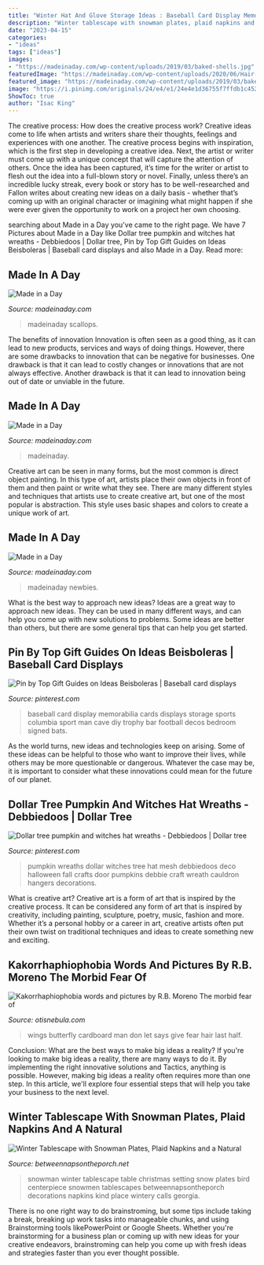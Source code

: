 ```yaml
---
title: "Winter Hat And Glove Storage Ideas : Baseball Card Display Memorabilia Cards Displays Storage Sports Columbia Sport Man Cave Diy Trophy Bar Football Decos Bedroom Signed Bats"
description: "Winter tablescape with snowman plates, plaid napkins and a natural"
date: "2023-04-15"
categories:
- "ideas"
tags: ["ideas"]
images:
- "https://madeinaday.com/wp-content/uploads/2019/03/baked-shells.jpg"
featuredImage: "https://madeinaday.com/wp-content/uploads/2020/06/Hair-hat-Home.jpg"
featured_image: "https://madeinaday.com/wp-content/uploads/2019/03/baked-shells.jpg"
image: "https://i.pinimg.com/originals/24/e4/e1/24e4e1d36755f7ffdb1c452ba89f7423.jpg"
ShowToc: true
author: "Isac King"
---
```



The creative process: How does the creative process work?
Creative ideas come to life when artists and writers share their thoughts, feelings and experiences with one another. The creative process begins with inspiration, which is the first step in developing a creative idea. Next, the artist or writer must come up with a unique concept that will capture the attention of others. Once the idea has been captured, it’s time for the writer or artist to flesh out the idea into a full-blown story or novel. Finally, unless there’s an incredible lucky streak, every book or story has to be well-researched and Fallon writes about creating new ideas on a daily basis - whether that’s coming up with an original character or imagining what might happen if she were ever given the opportunity to work on a project her own choosing.

	

		
searching about Made in a Day you've came to the right page. We have 7 Pictures about Made in a Day like Dollar tree pumpkin and witches hat wreaths - Debbiedoos | Dollar tree, Pin by Top Gift Guides on Ideas Beisboleras | Baseball card displays and also Made in a Day. Read more:
		
    
## Made In A Day

<img loading=lazy src="https://madeinaday.com/wp-content/uploads/2019/03/baked-shells.jpg" onerror="this.onerror=null;this.src='https://tse1.mm.bing.net/th?id=OIP.VM994eVPOCf-3JuKUcAaeAHaLH&amp;pid=15.1';" alt="Made in a Day">

_Source: madeinaday.com_

>madeinaday scallops. 

	

The benefits of innovation
Innovation is often seen as a good thing, as it can lead to new products, services and ways of doing things. However, there are some drawbacks to innovation that can be negative for businesses. One drawback is that it can lead to costly changes or innovations that are not always effective. Another drawback is that it can lead to innovation being out of date or unviable in the future.

    
## Made In A Day

<img loading=lazy src="https://madeinaday.com/wp-content/uploads/2018/11/Bedroom-Reveal-home.jpg" onerror="this.onerror=null;this.src='https://tse2.mm.bing.net/th?id=OIP.EcHLACai9n_9HNOmkVIOVQHaLH&amp;pid=15.1';" alt="Made in a Day">

_Source: madeinaday.com_

>madeinaday. 

	

Creative art can be seen in many forms, but the most common is direct object painting. In this type of art, artists place their own objects in front of them and then paint or write what they see. There are many different styles and techniques that artists use to create creative art, but one of the most popular is abstraction. This style uses basic shapes and colors to create a unique work of art.

    
## Made In A Day

<img loading=lazy src="https://madeinaday.com/wp-content/uploads/2020/06/Hair-hat-Home.jpg" onerror="this.onerror=null;this.src='https://tse4.mm.bing.net/th?id=OIP.sOea2DLuKBc5veJmvmAZhQHaLH&amp;pid=15.1';" alt="Made in a Day">

_Source: madeinaday.com_

>madeinaday newbies. 

	

What is the best way to approach new ideas?
Ideas are a great way to approach new ideas. They can be used in many different ways, and can help you come up with new solutions to problems. Some ideas are better than others, but there are some general tips that can help you get started.

    
## Pin By Top Gift Guides On Ideas Beisboleras | Baseball Card Displays

<img loading=lazy src="https://i.pinimg.com/originals/c5/27/1b/c5271bd6a7b56250c7edd3e6b639728d.jpg" onerror="this.onerror=null;this.src='https://tse2.mm.bing.net/th?id=OIP.e8bEgfPwka_Nj4AoHjWdKAHaLv&amp;pid=15.1';" alt="Pin by Top Gift Guides on Ideas Beisboleras | Baseball card displays">

_Source: pinterest.com_

>baseball card display memorabilia cards displays storage sports columbia sport man cave diy trophy bar football decos bedroom signed bats. 

	

As the world turns, new ideas and technologies keep on arising. Some of these ideas can be helpful to those who want to improve their lives, while others may be more questionable or dangerous. Whatever the case may be, it is important to consider what these innovations could mean for the future of our planet.

    
## Dollar Tree Pumpkin And Witches Hat Wreaths - Debbiedoos | Dollar Tree

<img loading=lazy src="https://i.pinimg.com/originals/24/e4/e1/24e4e1d36755f7ffdb1c452ba89f7423.jpg" onerror="this.onerror=null;this.src='https://tse4.mm.bing.net/th?id=OIP.NgiMM2-khvMm-N3xJ3chUgHaNk&amp;pid=15.1';" alt="Dollar tree pumpkin and witches hat wreaths - Debbiedoos | Dollar tree">

_Source: pinterest.com_

>pumpkin wreaths dollar witches tree hat mesh debbiedoos deco halloween fall crafts door pumpkins debbie craft wreath cauldron hangers decorations. 

	

What is creative art?
Creative art is a form of art that is inspired by the creative process. It can be considered any form of art that is inspired by creativity, including painting, sculpture, poetry, music, fashion and more. Whether it’s a personal hobby or a career in art, creative artists often put their own twist on traditional techniques and ideas to create something new and exciting.

    
## Kakorrhaphiophobia Words And Pictures By R.B. Moreno The Morbid Fear Of

<img loading=lazy src="http://www.otisnebula.com/otisnebula/ON6_RBMoreno_files/kakorrhaphiophobia_11.jpg" onerror="this.onerror=null;this.src='https://tse2.mm.bing.net/th?id=OIP.E4oaXsF4ISnzEvBXMDZM1wHaFH&amp;pid=15.1';" alt="Kakorrhaphiophobia words and pictures by R.B. Moreno The morbid fear of">

_Source: otisnebula.com_

>wings butterfly cardboard man don let says give fear hair last half. 

	

Conclusion: What are the best ways to make big ideas a reality?
If you're looking to make big ideas a reality, there are many ways to do it. By implementing the right innovative solutions and Tactics, anything is possible. However, making big ideas a reality often requires more than one step. In this article, we'll explore four essential steps that will help you take your business to the next level.

    
## Winter Tablescape With Snowman Plates, Plaid Napkins And A Natural

<img loading=lazy src="http://betweennapsontheporch.net/wp-content/uploads/blogger/-g9Ey6iYIkoM/TujIi-FUePI/AAAAAAAAhLs/b4AqNOBhqig/s1600/2.JPG" onerror="this.onerror=null;this.src='https://tse4.mm.bing.net/th?id=OIP.y8UA9zeZce4bNLzV-nvK3QHaE9&amp;pid=15.1';" alt="Winter Tablescape with Snowman Plates, Plaid Napkins and a Natural">

_Source: betweennapsontheporch.net_

>snowman winter tablescape table christmas setting snow plates bird centerpiece snowmen tablescapes betweennapsontheporch decorations napkins kind place wintery calls georgia. 

	

There is no one right way to do brainstroming, but some tips include taking a break, breaking up work tasks into manageable chunks, and using Brainstorming tools likePowerPoint or Google Sheets. Whether you're brainstorming for a business plan or coming up with new ideas for your creative endeavors, brainstroming can help you come up with fresh ideas and strategies faster than you ever thought possible.

